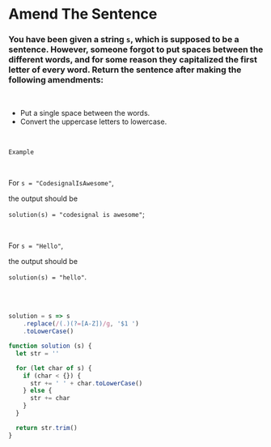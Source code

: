 #   Amend The Sentence

### You have been given a string `s`, which is supposed to be a sentence. However, someone forgot to put spaces between the different words, and for some reason they capitalized the first letter of every word. Return the sentence after making the following amendments:

<br />

-   Put a single space between the words.
-   Convert the uppercase letters to lowercase.

<br />

`Example`

<br />

For `s = "CodesignalIsAwesome"`,

the output should be

`solution(s) = "codesignal is awesome"`;

<br />

For `s = "Hello"`,

the output should be

`solution(s) = "hello"`.

<br />

<br />

```javascript
solution = s => s
    .replace(/(.)(?=[A-Z])/g, '$1 ')
    .toLowerCase()
```

```javascript
function solution (s) {
  let str = ''

  for (let char of s) {
    if (char < {}) {
      str += ' ' + char.toLowerCase()
    } else {
      str += char
    }
  }

  return str.trim()
}
```